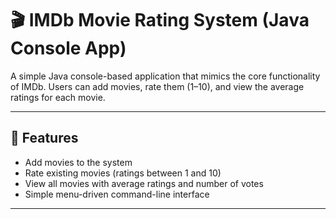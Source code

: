 # 🎬 IMDb Movie Rating System (Java Console App)

A simple Java console-based application that mimics the core functionality of IMDb. Users can add movies, rate them (1–10), and view the average ratings for each movie.

---

## 🚀 Features

- Add movies to the system  
- Rate existing movies (ratings between 1 and 10)  
- View all movies with average ratings and number of votes  
- Simple menu-driven command-line interface

---
